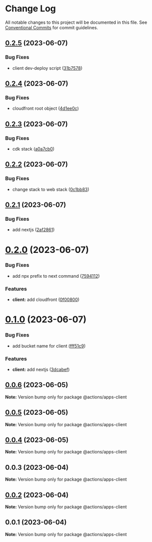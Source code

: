 # Change Log

All notable changes to this project will be documented in this file.
See [Conventional Commits](https://conventionalcommits.org) for commit guidelines.

## [0.2.5](https://github.com/ashleyjtaylor/actions/compare/@actions/apps-client@0.2.4...@actions/apps-client@0.2.5) (2023-06-07)


### Bug Fixes

* client dev-deploy script ([31b7578](https://github.com/ashleyjtaylor/actions/commit/31b75786df39c2cbe2fe4de24dbb12193220450e))





## [0.2.4](https://github.com/ashleyjtaylor/actions/compare/@actions/apps-client@0.2.3...@actions/apps-client@0.2.4) (2023-06-07)


### Bug Fixes

* cloudfront root object ([4d1ee0c](https://github.com/ashleyjtaylor/actions/commit/4d1ee0c191c138d79f105404c7e0f3af7c4ba976))





## [0.2.3](https://github.com/ashleyjtaylor/actions/compare/@actions/apps-client@0.2.2...@actions/apps-client@0.2.3) (2023-06-07)


### Bug Fixes

* cdk stack ([a0a7cb0](https://github.com/ashleyjtaylor/actions/commit/a0a7cb00baed69b1ff6e6a782610a0197fff06e9))





## [0.2.2](https://github.com/ashleyjtaylor/actions/compare/@actions/apps-client@0.2.1...@actions/apps-client@0.2.2) (2023-06-07)


### Bug Fixes

* change stack to web stack ([0c1bb83](https://github.com/ashleyjtaylor/actions/commit/0c1bb83a7b5f414172981461c436f65a0a1589fb))





## [0.2.1](https://github.com/ashleyjtaylor/actions/compare/@actions/apps-client@0.2.0...@actions/apps-client@0.2.1) (2023-06-07)


### Bug Fixes

* add nextjs ([2af2861](https://github.com/ashleyjtaylor/actions/commit/2af2861066db6ed5920b5968fbe5b9e585a21531))





# [0.2.0](https://github.com/ashleyjtaylor/actions/compare/@actions/apps-client@0.1.0...@actions/apps-client@0.2.0) (2023-06-07)


### Bug Fixes

* add npx prefix to next command ([7594112](https://github.com/ashleyjtaylor/actions/commit/759411244e4140afd07527ae1792b9002aacd16d))


### Features

* **client:** add cloudfront ([0f00800](https://github.com/ashleyjtaylor/actions/commit/0f0080021fdb02f335b00a85d5b71db02d36526e))





# [0.1.0](https://github.com/ashleyjtaylor/actions/compare/@actions/apps-client@0.0.6...@actions/apps-client@0.1.0) (2023-06-07)


### Bug Fixes

* add bucket name for client ([fff51c9](https://github.com/ashleyjtaylor/actions/commit/fff51c9b6d6c63078af433b58087d077de34fe9b))


### Features

* **client:** add nextjs ([3dcabef](https://github.com/ashleyjtaylor/actions/commit/3dcabef664b7a9de1e9c8506b900b6c0925e4c8a))





## [0.0.6](https://github.com/ashleyjtaylor/actions/compare/@actions/apps-client@0.0.5...@actions/apps-client@0.0.6) (2023-06-05)

**Note:** Version bump only for package @actions/apps-client





## [0.0.5](https://github.com/ashleyjtaylor/actions/compare/@actions/apps-client@0.0.4...@actions/apps-client@0.0.5) (2023-06-05)

**Note:** Version bump only for package @actions/apps-client





## [0.0.4](https://github.com/ashleyjtaylor/actions/compare/@actions/apps-client@0.0.3...@actions/apps-client@0.0.4) (2023-06-05)

**Note:** Version bump only for package @actions/apps-client





## 0.0.3 (2023-06-04)

**Note:** Version bump only for package @actions/apps-client





## [0.0.2](https://github.com/ashleyjtaylor/actions/compare/@actions/apps-client@0.0.1...@actions/apps-client@0.0.2) (2023-06-04)

**Note:** Version bump only for package @actions/apps-client





## 0.0.1 (2023-06-04)

**Note:** Version bump only for package @actions/apps-client

